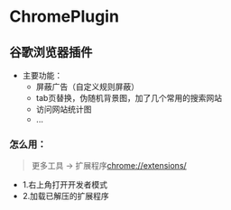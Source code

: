 # ChromePlugin
## 谷歌浏览器插件

* 主要功能：
  * 屏蔽广告（自定义规则屏蔽）
  * tab页替换，伪随机背景图，加了几个常用的搜索网站
  * 访问网站统计图
  * ...
  
### 怎么用：
> 更多工具 -> 扩展程序<chrome://extensions/>

- 1.右上角打开开发者模式
- 2.加载已解压的扩展程序
